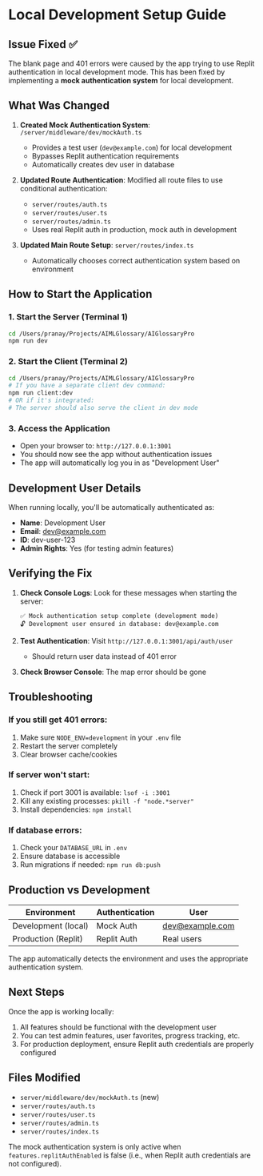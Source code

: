 # Local Development Setup Guide

## Issue Fixed ✅

The blank page and 401 errors were caused by the app trying to use Replit authentication in local development mode. This has been fixed by implementing a **mock authentication system** for local development.

## What Was Changed

1. **Created Mock Authentication System**: `/server/middleware/dev/mockAuth.ts`
   - Provides a test user (`dev@example.com`) for local development
   - Bypasses Replit authentication requirements
   - Automatically creates dev user in database

2. **Updated Route Authentication**: Modified all route files to use conditional authentication:
   - `server/routes/auth.ts`
   - `server/routes/user.ts`
   - `server/routes/admin.ts`
   - Uses real Replit auth in production, mock auth in development

3. **Updated Main Route Setup**: `server/routes/index.ts`
   - Automatically chooses correct authentication system based on environment

## How to Start the Application

### 1. Start the Server (Terminal 1)
```bash
cd /Users/pranay/Projects/AIMLGlossary/AIGlossaryPro
npm run dev
```

### 2. Start the Client (Terminal 2)
```bash
cd /Users/pranay/Projects/AIMLGlossary/AIGlossaryPro
# If you have a separate client dev command:
npm run client:dev
# OR if it's integrated:
# The server should also serve the client in dev mode
```

### 3. Access the Application
- Open your browser to: `http://127.0.0.1:3001`
- You should now see the app without authentication issues
- The app will automatically log you in as "Development User"

## Development User Details

When running locally, you'll be automatically authenticated as:
- **Name**: Development User
- **Email**: dev@example.com
- **ID**: dev-user-123
- **Admin Rights**: Yes (for testing admin features)

## Verifying the Fix

1. **Check Console Logs**: Look for these messages when starting the server:
   ```
   ✅ Mock authentication setup complete (development mode)
   🔓 Development user ensured in database: dev@example.com
   ```

2. **Test Authentication**: Visit `http://127.0.0.1:3001/api/auth/user`
   - Should return user data instead of 401 error

3. **Check Browser Console**: The map error should be gone

## Troubleshooting

### If you still get 401 errors:
1. Make sure `NODE_ENV=development` in your `.env` file
2. Restart the server completely
3. Clear browser cache/cookies

### If server won't start:
1. Check if port 3001 is available: `lsof -i :3001`
2. Kill any existing processes: `pkill -f "node.*server"`
3. Install dependencies: `npm install`

### If database errors:
1. Check your `DATABASE_URL` in `.env`
2. Ensure database is accessible
3. Run migrations if needed: `npm run db:push`

## Production vs Development

| Environment | Authentication | User |
|-------------|----------------|------|
| Development (local) | Mock Auth | dev@example.com |
| Production (Replit) | Replit Auth | Real users |

The app automatically detects the environment and uses the appropriate authentication system.

## Next Steps

Once the app is working locally:
1. All features should be functional with the development user
2. You can test admin features, user favorites, progress tracking, etc.
3. For production deployment, ensure Replit auth credentials are properly configured

## Files Modified

- `server/middleware/dev/mockAuth.ts` (new)
- `server/routes/auth.ts`
- `server/routes/user.ts` 
- `server/routes/admin.ts`
- `server/routes/index.ts`

The mock authentication system is only active when `features.replitAuthEnabled` is false (i.e., when Replit auth credentials are not configured).
